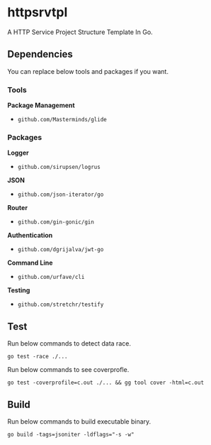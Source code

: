 # httpsrvtpl
A HTTP Service Project Structure Template In Go.

## Dependencies
You can replace below tools and packages if you want.

### Tools
**Package Management**  
  - `github.com/Masterminds/glide`  

### Packages
**Logger**  
  - `github.com/sirupsen/logrus`  

**JSON**  
  - `github.com/json-iterator/go`  

**Router**  
  - `github.com/gin-gonic/gin`  

**Authentication**  
  - `github.com/dgrijalva/jwt-go`  

**Command Line**  
  - `github.com/urfave/cli`

**Testing**  
  - `github.com/stretchr/testify`  

## Test
Run below commands to detect data race.
```
go test -race ./...
```
Run below commands to see coverprofle.
```
go test -coverprofile=c.out ./... && gg tool cover -html=c.out
```

## Build
Run below commands to build executable binary.
```
go build -tags=jsoniter -ldflags="-s -w"
```